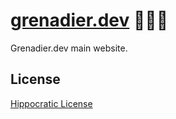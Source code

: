 # [grenadier.dev] 💂🏻‍♂️

Grenadier.dev main website.

[grenadier.dev]: https://grenadier.dev

## License

[Hippocratic License](LICENSE)
